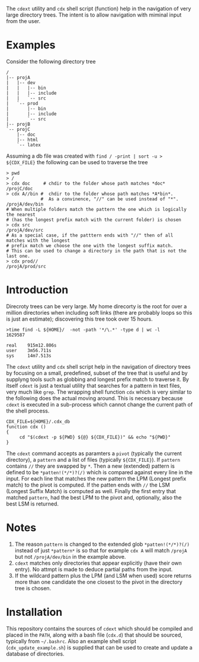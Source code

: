 The `cdext` utility and `cdx` shell script (function) help in the navigation of very large directory trees. The intent is to allow navigation with miminal input from the user.

# Examples
Consider the following directory tree 
```
/
|-- projA
|   |-- dev
|   |   |-- bin
|   |   |-- include
|   |   `-- src
|   `-- prod
|       |-- bin
|       |-- include
|       `-- src
|-- projB
`-- projC
    |-- doc
    |-- html
    `-- latex
```

Assuming a db file was created with `find / -print | sort -u > ${CDX_FILE}` the following can be used to traverse the tree
```
> pwd
> /
> cdx doc     # chdir to the folder whose path matches *doc* 
/projC/doc
> cdx A//bin #  chdir to the folder whose path matches *A*bin*. 
             #  As a convinence, "//" can be used instead of "*".
/projA/dev/bin
# When multiple folders match the pattern the one which is logically the nearest
# (has the longest prefix match with the current folder) is chosen
> cdx src   
/projA/dev/src
# As a special case, if the patttern ends with "//" then of all matches with the longest
# prefix match we choose the one with the longest suffix match.
# This can be used to change a directory in the path that is not the last one.
> cdx prod// 
/projA/prod/src
```
# Introduction
Direcroty trees can be very large. My home direcorty is the root for over a million directories when including soft links (there are probably loops so this is just an estimate); discovering this tree took over 15 hours.
```
>time find -L ${HOME}/  -not -path '*/\.*' -type d | wc -l
1629587

real    915m12.806s
user    3m56.711s
sys     14m7.513s
```
The `cdext` utility and `cdx` shell script help in the navigation of directory trees by focusing on a small, predefined, subset of the tree that is useful and by supplyng tools such as globbing and longest prefix match to traverse it.  By itself `cdext` is just a textual utility that searches for a pattern in text files, very much like `grep`. The wrapping shell function `cdx` which is very similar to the following does the actual moving around. This is necessary because `cdext` is executed in a sub-process which cannot change the current path of the shell process.

```
CDX_FILE=${HOME}/.cdx_db
function cdx ()
{
     cd "$(cdext -p ${PWD} ${@} ${CDX_FILE})" && echo "${PWD}"
}
```
The `cdext` command accepts as paramters a `pivot` (typically the current directory), a  `pattern` and a list of files (typically `${CDX_FILE}`). If `pattern` contains `//` they are swapped by `*`. Then a new (extended) pattern is defined to be `*patten!(*/*)?(/)` which is compared against every line in the input. For each line that matches the new pattern the LPM (Longest prefix match) to the pivot is computed. If the patten ends with `//` the LSM (Longest Suffix Match) is computed as well. Finally the first entry that matched  `pattern`, had the best LPM to the pivot and, optionally, also the best LSM is returned.

# Notes
1. The reason `pattern` is  changed to the extended glob `*patten!(*/*)?(/)` instead of just `*pattern*` is so that for example `cdx A` will match `/projA` but not `/projA/dev/bin` in the example above.
1. `cdext` matches only directories that appear explicitly (have their own entry). No attmpt is made to deduce partial paths from the input.
1. If the wildcard pattern plus the LPM (and LSM when used) score returns more than one candidate the one closest to the pivot in the directory tree is chosen.

# Installation
This repository contains the sources of `cdext` which should be compiled and placed in the `PATH`, along with a bash file (`cdx.d`) that should be sourced, typically from `~/.bashrc`. Also an example shell script (`cdx_update_example.sh`) is supplied that can be used to create and update a database of directories. 


